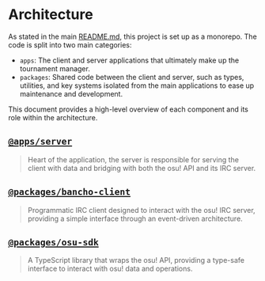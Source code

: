 # Architecture

As stated in the main [README.md](../README.md), this project is set up as a monorepo. The code is split into two main categories:

- `apps`: The client and server applications that ultimately make up the tournament manager.
- `packages`: Shared code between the client and server, such as types, utilities, and key systems isolated from the main applications to ease up maintenance and development.

This document provides a high-level overview of each component and its role within the architecture.

## [`@apps/server`](./apps-server.md)

> Heart of the application, the server is responsible for serving the client with data and bridging with both the osu! API and its IRC server.

## [`@packages/bancho-client`](./packages-bancho-client.md)

> Programmatic IRC client designed to interact with the osu! IRC server, providing a simple interface through an event-driven architecture.

## [`@packages/osu-sdk`](./packages-osu-sdk.md)

> A TypeScript library that wraps the osu! API, providing a type-safe interface to interact with osu! data and operations.
